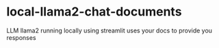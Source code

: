 # local-llama2-chat-documents
LLM llama2 running locally using streamlit uses your docs to provide you responses

